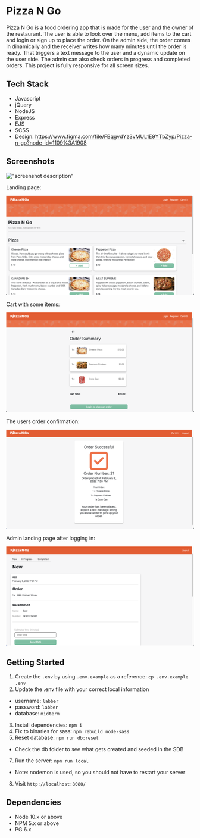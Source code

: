 # Pizza N Go 

Pizza N Go is a food ordering app that is made for the user and the owner of the restaurant. The user is able to look over the menu, add items to the cart and login or sign up to place the order. On the admin side, the order comes in dinamically and the receiver writes how many minutes until the order is ready. That triggers a text message to the user and a dynamic update on the user side. The admin can also check orders in progress and completed orders. This project is fully responsive for all screen sizes.

## Tech Stack
- Javascript
- jQuery
- NodeJS
- Express
- EJS
- SCSS
- Design: https://www.figma.com/file/FBqgvdYz3vMUL1E9YTbZyp/Pizza-n-go?node-id=1109%3A1908

## Screenshots


!["screenshot description"](https://github.com/sidpatel93/Pizza-N-Go/blob/master/screenshots/3Devices.png)

Landing page:

!["screenshot description"](https://github.com/sidpatel93/Pizza-N-Go/blob/master/screenshots/landing-page.png)


Cart with some items:

!["screenshot description"](https://github.com/sidpatel93/Pizza-N-Go/blob/master/screenshots/cart.png)


The users order confirmation:

!["screenshot description"](https://github.com/sidpatel93/Pizza-N-Go/blob/master/screenshots/order-confirmation.png)


Admin landing page after logging in:

!["screenshot description"](https://github.com/sidpatel93/Pizza-N-Go/blob/master/screenshots/admin-landing.png)


## Getting Started

1. Create the `.env` by using `.env.example` as a reference: `cp .env.example .env`
2. Update the .env file with your correct local information 
  - username: `labber` 
  - password: `labber` 
  - database: `midterm`
3. Install dependencies: `npm i`
4. Fix to binaries for sass: `npm rebuild node-sass`
5. Reset database: `npm run db:reset`
  - Check the db folder to see what gets created and seeded in the SDB
7. Run the server: `npm run local`
  - Note: nodemon is used, so you should not have to restart your server
8. Visit `http://localhost:8080/`


## Dependencies

- Node 10.x or above
- NPM 5.x or above
- PG 6.x
